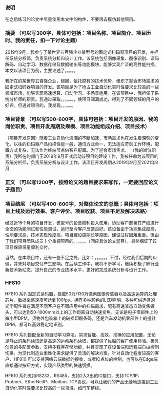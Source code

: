 ### 说明

在之后练习的论文中尽量使用本文中的构件，不要再去模仿其他项目。


### 摘要 （可以写300字，具体可包括：项目名称、项目简介、项目历时、我的责任，扣一下讨论主题）

2019年9月，我参与了某世界五百强企业某型号的固定式扫码器项目的开发，并担任系统分析师，负责系统分析和设计工作。该系统包括图像采集、图像识别、读码解码、自动学习、数据存储及数据输出等功能模块，能够实现广泛的高性能扫描。本文以该项目为例，主要论述了。。。。。


我所在的某世界五百强企业，根据，依托原有的技术优势，组织了迎合市场需求的固定式扫码器项目的开发。该项目是为了抢占工业自动化实时性要求比较高的一些领域市场，能够实现高速运算、自动学习、多场景适用。在该项目中，我担任了系统分析师的职责。我通过采取。。。。。。，使项目圆满成功，得到了不同领域的用户的好评。但通过项目的，我发现。。。。。。


### 项目背景 （可以写500-600字，具体可包括：项目开发的原因、我的岗位职责、项目开发周期及规模、项目功能组成介绍、项目技术）

（项目开发原因）随着工业自动化浪潮的不断加速，市场需求也在发生着深刻的变化。以往的扫码器产品扫描性能一般，通讯方式单一，无法适应苛刻工作环境，配置方式复杂，无法作为终端节点供客户配置。为了迎合市场需求，
（我的岗位职责）我所在的部门于2019年9月正式启动该项目的建设工作，我被任命为该项目的系统分析师，负责系统分析与设计工作。该项目开发周期从2019年9月至2021年8月



### 正文 （可以写1200字，按照论文的题目要求来写作，一定要回应论文子题目）

### 项目结尾 （可以写400-600字，对整体论文的总概；具体可包括：项目上线及运行效果、客户评价、项目收获、项目不足及解决思路）

经过近15个月的项目开发，该型号的设备顺利投入使用，协助客户部署在产线进行全面的功能测试和性能测试，运行至今客户反馈良好。该设备由于功能集成度高，性能要求高，技术实现难度高，项目建设周期长等原因，建设过程困难重重。但由于我们项目团队成员十分重视项目的。。。。。。（回应具体论文题目），最终保证了该项目保质保量顺利交付。

当然，在本项目中，还有一些不足之处，比如：。。。。。。不过，经过我们后期的纠偏，并未对项目交付产生影响。在后续工作中，我将不断学习，继续积极了解行业新技术新动态，提升自己的专业技术水平，更好的完成系统分析与设计工作。

### HF810

HF810 系列固定式读码器，搭载50万/130万像素图像传感器以及高速运算的处理芯片，数据采集速度可达到100fps。拥有多种颜色的LED照明，多种可供选择的光学配件旨在满足不同客户在不同应用中的扫描需求，配有高速液态自动变焦镜头，可以达到50-1000mm以上的工作距离自动快速变焦。无论是电子零部件上的微小型DPM，货物外包装箱上的破损印刷条码，还是汽车发动机零部件上的撞针DPM，都可以高效稳定地识别。

HF810 系列搭配全新的自动学习算法，实现智能、高效、准确的应用配置，无论是静止的条码读取还是高速的运动条码读取，都提供了优越的客户使用体验。极具创意的多配置参数，支持多程序存储功能，并且实现了在设备端和远程端自由控制切换，为现代制造业柔性化需求提供了灵活的解决方案。针对自动化程度较高的客户，HF810 可以支持网络云端数据的接收，或者IO点位的控制，也可以在Edge端直接通过按钮方式，实现产品类型的快速切换。

HF810 系列支持RS232、RS485，支持2入3出的IO接口，支持TCP/IP、Profinet、EtherNetIP、Modbus TCP协议，可以让我们的产品无缝地连接到工业自动化实时性要求比较高的一些领域，如汽车整线。




